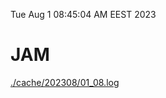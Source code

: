 Tue Aug  1 08:45:04 AM EEST 2023
# JAM
<a href='./cache/202308/01_08.log'>./cache/202308/01_08.log</a>
